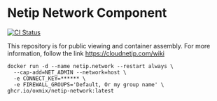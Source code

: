 # Netip Network Component
[![CI Status](https://github.com/oxmix/netip-network/workflows/Package%20release/badge.svg)](https://github.com/oxmix/netip-network/actions/workflows/package-release.yaml)

This repository is for public viewing and container assembly. For more information, follow the link https://cloudnetip.com/wiki

```shell
docker run -d --name netip.network --restart always \
  --cap-add=NET_ADMIN --network=host \
  -e CONNECT_KEY=****** \
  -e FIREWALL_GROUPS='Default, Or my group name' \
ghcr.io/oxmix/netip-network:latest
```
